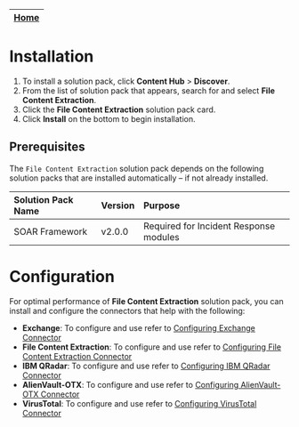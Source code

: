 | [Home](../README.md) |
|--------------------------------------------|

# Installation

1. To install a solution pack, click **Content Hub** > **Discover**.
2. From the list of solution pack that appears, search for and select **File Content Extraction**.
3. Click the **File Content Extraction** solution pack card.
4. Click **Install** on the bottom to begin installation.

## Prerequisites

The `File Content Extraction` solution pack depends on the following solution packs that are installed automatically &ndash; if not already installed.

| Solution Pack Name | Version | Purpose                                |
|:-------------------|:--------|:---------------------------------------|
| SOAR Framework     | v2.0.0  | Required for Incident Response modules |

# Configuration

For optimal performance of **File Content Extraction** solution pack, you can install and configure the connectors that help with the following:

- **Exchange**: To configure and use refer to [Configuring Exchange Connector](https://docs.fortinet.com/fortisoar/connectors/exchange)
- **File Content Extraction**: To configure and use refer to [Configuring File Content Extraction Connector](https://docs.fortinet.com/fortisoar/connectors/filecontentextraction)
- **IBM QRadar**: To configure and use refer to [Configuring IBM QRadar Connector](https://docs.fortinet.com/fortisoar/connectors/ibm_qradar)
- **AlienVault-OTX**: To configure and use refer to [Configuring AlienVault-OTX Connector](https://docs.fortinet.com/fortisoar/connectors/alienvault-otx)
- **VirusTotal**: To configure and use refer to [Configuring VirusTotal Connector](https://docs.fortinet.com/fortisoar/connectors/virustotal)
